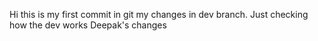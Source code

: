 Hi this is my first commit in git
my changes in dev branch. Just checking how the dev works
Deepak's changes

